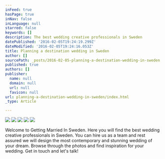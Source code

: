 ```yaml
---
inFeed: true
hasPage: true
inNav: false
inLanguage: null
starred: false
keywords: []
description: The best wedding creative professionals in Sweden
datePublished: '2016-02-05T19:24:19.299Z'
dateModified: '2016-02-05T19:24:16.053Z'
title: Planning a destination wedding in Sweden
author: []
sourcePath: _posts/2016-02-05-planning-a-destination-wedding-in-sweden.md
published: true
authors: []
publisher:
  name: null
  domain: null
  url: null
  favicon: null
url: planning-a-destination-wedding-in-sweden/index.html
_type: Article

---
```

![](https://the-grid-user-content.s3-us-west-2.amazonaws.com/54fc9281-690e-452a-a5cf-b356eb10aaee.jpg)
![](https://the-grid-user-content.s3-us-west-2.amazonaws.com/b6e3c1e3-a3f0-41d0-968f-a2f705b283e1.jpg)
![](https://the-grid-user-content.s3-us-west-2.amazonaws.com/4d6ea6e8-f2e3-4e42-b5ec-3444c8d4f6ff.jpg)
![](https://the-grid-user-content.s3-us-west-2.amazonaws.com/2096486f-1e6e-4a3d-b5cc-bec17003672a.jpg)
![](https://the-grid-user-content.s3-us-west-2.amazonaws.com/20c99d76-abf0-4f44-adcc-f8e09b93b246.jpg)

Welcome to Getting Married In Sweden. Here you will find the best wedding creative professionals in Sweden. You can hire us as a team and rest assured we will design the most contemporary and stunning wedding of your dream. Browse through the photos and find inspiration for your wedding. Get in touch and let's talk!
